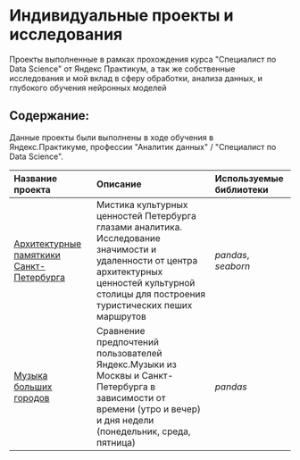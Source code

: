 # Индивидуальные проекты и исследования

Проекты выполненные в рамках прохождения курса "Специалист по Data Science" от Яндекс Практикум, а так же собственные исследования и мой вклад в сферу обработки, анализа данных, и глубокого обучения нейронных моделей

## Содержание:

Данные проекты были выполнены в ходе обучения в Яндекс.Практикуме, профессии "Аналитик данных" / "Специалист по Data Science".

| Название проекта | Описание | Используемые библиотеки | 
| :---------------------- | :---------------------- | :---------------------- |
| [Архитектурные памяткики Санкт-Петербурга](Saint%20Petersburg%20Memorials) | Мистика культурных ценностей Петербурга глазами аналитика. Исследование значимости и удаленности от центра архитектурных ценностей культурной столицы для построения туристических пеших маршрутов| *pandas*, *seaborn* |
| [Музыка больших городов](Saint%20Petersburg%20Memorials) | Сравнение предпочтений пользователей Яндекс.Музыки из Москвы и Санкт-Петербурга в зависимости от времени (утро и вечер) и дня недели (понедельник, среда, пятница)| *pandas* |
